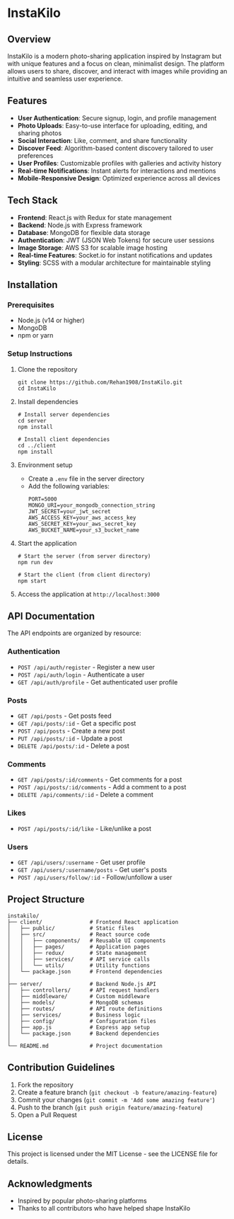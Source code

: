 # InstaKilo

## Overview
InstaKilo is a modern photo-sharing application inspired by Instagram but with unique features and a focus on clean, minimalist design. The platform allows users to share, discover, and interact with images while providing an intuitive and seamless user experience.

## Features
- **User Authentication**: Secure signup, login, and profile management
- **Photo Uploads**: Easy-to-use interface for uploading, editing, and sharing photos
- **Social Interaction**: Like, comment, and share functionality
- **Discover Feed**: Algorithm-based content discovery tailored to user preferences
- **User Profiles**: Customizable profiles with galleries and activity history
- **Real-time Notifications**: Instant alerts for interactions and mentions
- **Mobile-Responsive Design**: Optimized experience across all devices

## Tech Stack
- **Frontend**: React.js with Redux for state management
- **Backend**: Node.js with Express framework
- **Database**: MongoDB for flexible data storage
- **Authentication**: JWT (JSON Web Tokens) for secure user sessions
- **Image Storage**: AWS S3 for scalable image hosting
- **Real-time Features**: Socket.io for instant notifications and updates
- **Styling**: SCSS with a modular architecture for maintainable styling

## Installation

### Prerequisites
- Node.js (v14 or higher)
- MongoDB
- npm or yarn

### Setup Instructions
1. Clone the repository
   ```
   git clone https://github.com/Rehan1908/InstaKilo.git
   cd InstaKilo
   ```

2. Install dependencies
   ```
   # Install server dependencies
   cd server
   npm install

   # Install client dependencies
   cd ../client
   npm install
   ```

3. Environment setup
   - Create a `.env` file in the server directory
   - Add the following variables:
     ```
     PORT=5000
     MONGO_URI=your_mongodb_connection_string
     JWT_SECRET=your_jwt_secret
     AWS_ACCESS_KEY=your_aws_access_key
     AWS_SECRET_KEY=your_aws_secret_key
     AWS_BUCKET_NAME=your_s3_bucket_name
     ```

4. Start the application
   ```
   # Start the server (from server directory)
   npm run dev

   # Start the client (from client directory)
   npm start
   ```

5. Access the application at `http://localhost:3000`

## API Documentation
The API endpoints are organized by resource:

### Authentication
- `POST /api/auth/register` - Register a new user
- `POST /api/auth/login` - Authenticate a user
- `GET /api/auth/profile` - Get authenticated user profile

### Posts
- `GET /api/posts` - Get posts feed
- `GET /api/posts/:id` - Get a specific post
- `POST /api/posts` - Create a new post
- `PUT /api/posts/:id` - Update a post
- `DELETE /api/posts/:id` - Delete a post

### Comments
- `GET /api/posts/:id/comments` - Get comments for a post
- `POST /api/posts/:id/comments` - Add a comment to a post
- `DELETE /api/comments/:id` - Delete a comment

### Likes
- `POST /api/posts/:id/like` - Like/unlike a post

### Users
- `GET /api/users/:username` - Get user profile
- `GET /api/users/:username/posts` - Get user's posts
- `POST /api/users/follow/:id` - Follow/unfollow a user

## Project Structure
```
instakilo/
├── client/               # Frontend React application
│   ├── public/           # Static files
│   ├── src/              # React source code
│   │   ├── components/   # Reusable UI components
│   │   ├── pages/        # Application pages
│   │   ├── redux/        # State management
│   │   ├── services/     # API service calls
│   │   └── utils/        # Utility functions
│   └── package.json      # Frontend dependencies
│
├── server/               # Backend Node.js API
│   ├── controllers/      # API request handlers
│   ├── middleware/       # Custom middleware
│   ├── models/           # MongoDB schemas
│   ├── routes/           # API route definitions
│   ├── services/         # Business logic
│   ├── config/           # Configuration files
│   ├── app.js            # Express app setup
│   └── package.json      # Backend dependencies
│
└── README.md             # Project documentation
```

## Contribution Guidelines
1. Fork the repository
2. Create a feature branch (`git checkout -b feature/amazing-feature`)
3. Commit your changes (`git commit -m 'Add some amazing feature'`)
4. Push to the branch (`git push origin feature/amazing-feature`)
5. Open a Pull Request

## License
This project is licensed under the MIT License - see the LICENSE file for details.

## Acknowledgments
- Inspired by popular photo-sharing platforms
- Thanks to all contributors who have helped shape InstaKilo
